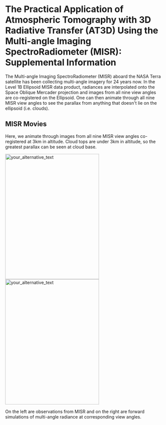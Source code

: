 # The Practical Application of Atmospheric Tomography with 3D Radiative Transfer (AT3D) Using the Multi-angle Imaging SpectroRadiometer (MISR): Supplemental Information

The Multi-angle Imaging SpectroRadiometer (MISR) aboard the NASA Terra satellite has been collecting multi-angle imagery for 24 years now. In the Level 1B Ellipsoid MISR data product, radiances are interpolated onto the Space Oblique Mercader projection and images from all nine view angles are co-registered on the Ellipsoid. One can then animate through all nine MISR view angles to see the parallax from anything that doesn't lie on the ellipsoid (i.e. clouds).

## MISR Movies
Here, we animate through images from all nine MISR view angles co-registered at 3km in altitude. Cloud tops are under 3km in altitude, so the greatest parallax can be seen at cloud base.

<img src="https://github.com/jlun17/AGU2023/blob/main/observations3.gif" alt="your_alternative_text" width="300" height="400" loop=infinite><img src="https://github.com/jlun17/AGU2023/blob/main/retrieval3.gif" alt="your_alternative_text" width="300" height="400" loop=infinite>

On the left are observations from MISR and on the right are forward simulations of multi-angle radiance at corresponding view angles.
